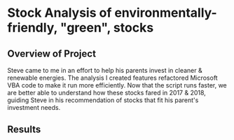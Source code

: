 # Stock Analysis of environmentally-friendly, "green", stocks

## Overview of Project

Steve came to me in an effort to help his parents invest in cleaner & renewable energies. The analysis I created features refactored Microsoft VBA code to make it run more efficiently. Now that the script runs faster, we are better able to understand how these stocks fared in 2017 & 2018, guiding Steve in his recommendation of stocks that fit his parent's investment needs.

## Results

